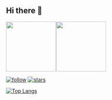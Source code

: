 ## Hi there :wave:

<img height="137px" src="https://github-readme-stats.vercel.app/api?username=spanishkukli&&hide_border=flase&show_icons=true&include_all_commits=true&count_private=true&line_height=21&&theme=radical" /><img height="137px" src="https://github-readme-stats.vercel.app/api/top-langs/?username=spanishkukli&hide_border=true&theme=radical" />

[![follow](https://img.shields.io/github/followers/spanishkukli?label=follow&style=social)](https://github.com/spanishkukli)
[![stars](https://img.shields.io/github/stars/spanishkukli?style=social)](https://github.com/spanishkukli?tab=repositories)

[![Top Langs](https://github-readme-stats.vercel.app/api/top-langs/?username=spanishkukli&layout=compact)](https://github.com/anuraghazra/github-readme-stats)

